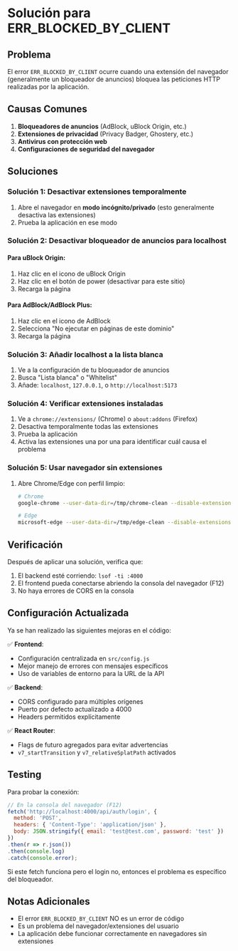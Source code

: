 # Solución para ERR_BLOCKED_BY_CLIENT

## Problema
El error `ERR_BLOCKED_BY_CLIENT` ocurre cuando una extensión del navegador (generalmente un bloqueador de anuncios) bloquea las peticiones HTTP realizadas por la aplicación.

## Causas Comunes

1. **Bloqueadores de anuncios** (AdBlock, uBlock Origin, etc.)
2. **Extensiones de privacidad** (Privacy Badger, Ghostery, etc.)
3. **Antivirus con protección web**
4. **Configuraciones de seguridad del navegador**

## Soluciones

### Solución 1: Desactivar extensiones temporalmente

1. Abre el navegador en **modo incógnito/privado** (esto generalmente desactiva las extensiones)
2. Prueba la aplicación en ese modo

### Solución 2: Desactivar bloqueador de anuncios para localhost

#### Para uBlock Origin:
1. Haz clic en el icono de uBlock Origin
2. Haz clic en el botón de power (desactivar para este sitio)
3. Recarga la página

#### Para AdBlock/AdBlock Plus:
1. Haz clic en el icono de AdBlock
2. Selecciona "No ejecutar en páginas de este dominio"
3. Recarga la página

### Solución 3: Añadir localhost a la lista blanca

1. Ve a la configuración de tu bloqueador de anuncios
2. Busca "Lista blanca" o "Whitelist"
3. Añade: `localhost`, `127.0.0.1`, o `http://localhost:5173`

### Solución 4: Verificar extensiones instaladas

1. Ve a `chrome://extensions/` (Chrome) o `about:addons` (Firefox)
2. Desactiva temporalmente todas las extensiones
3. Prueba la aplicación
4. Activa las extensiones una por una para identificar cuál causa el problema

### Solución 5: Usar navegador sin extensiones

1. Abre Chrome/Edge con perfil limpio:
   ```bash
   # Chrome
   google-chrome --user-data-dir=/tmp/chrome-clean --disable-extensions
   
   # Edge
   microsoft-edge --user-data-dir=/tmp/edge-clean --disable-extensions
   ```

## Verificación

Después de aplicar una solución, verifica que:

1. El backend esté corriendo: `lsof -ti :4000`
2. El frontend pueda conectarse abriendo la consola del navegador (F12)
3. No haya errores de CORS en la consola

## Configuración Actualizada

Ya se han realizado las siguientes mejoras en el código:

✅ **Frontend**: 
- Configuración centralizada en `src/config.js`
- Mejor manejo de errores con mensajes específicos
- Uso de variables de entorno para la URL de la API

✅ **Backend**:
- CORS configurado para múltiples orígenes
- Puerto por defecto actualizado a 4000
- Headers permitidos explícitamente

✅ **React Router**:
- Flags de futuro agregados para evitar advertencias
- `v7_startTransition` y `v7_relativeSplatPath` activados

## Testing

Para probar la conexión:

```javascript
// En la consola del navegador (F12)
fetch('http://localhost:4000/api/auth/login', {
  method: 'POST',
  headers: { 'Content-Type': 'application/json' },
  body: JSON.stringify({ email: 'test@test.com', password: 'test' })
})
.then(r => r.json())
.then(console.log)
.catch(console.error);
```

Si este fetch funciona pero el login no, entonces el problema es específico del bloqueador.

## Notas Adicionales

- El error `ERR_BLOCKED_BY_CLIENT` NO es un error de código
- Es un problema del navegador/extensiones del usuario
- La aplicación debe funcionar correctamente en navegadores sin extensiones
